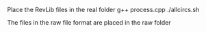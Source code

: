Place the RevLib files in the real folder
g++ process.cpp
./allcircs.sh

The files in the raw file format are placed in the raw folder
